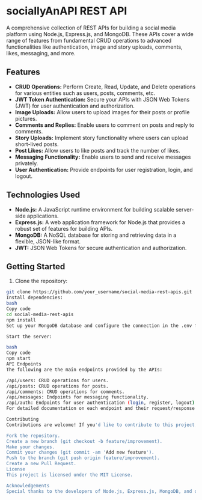 # sociallyAnAPI REST API

A comprehensive collection of REST APIs for building a social media platform using Node.js, Express.js, and MongoDB. These APIs cover a wide range of features from fundamental CRUD operations to advanced functionalities like authentication, image and story uploads, comments, likes, messaging, and more.

## Features

- **CRUD Operations:** Perform Create, Read, Update, and Delete operations for various entities such as users, posts, comments, etc.
- **JWT Token Authentication:** Secure your APIs with JSON Web Tokens (JWT) for user authentication and authorization.
- **Image Uploads:** Allow users to upload images for their posts or profile pictures.
- **Comments and Replies:** Enable users to comment on posts and reply to comments.
- **Story Uploads:** Implement story functionality where users can upload short-lived posts.
- **Post Likes:** Allow users to like posts and track the number of likes.
- **Messaging Functionality:** Enable users to send and receive messages privately.
- **User Authentication:** Provide endpoints for user registration, login, and logout.

## Technologies Used

- **Node.js:** A JavaScript runtime environment for building scalable server-side applications.
- **Express.js:** A web application framework for Node.js that provides a robust set of features for building APIs.
- **MongoDB:** A NoSQL database for storing and retrieving data in a flexible, JSON-like format.
- **JWT:** JSON Web Tokens for secure authentication and authorization.

## Getting Started

1. Clone the repository:

```bash
git clone https://github.com/your_username/social-media-rest-apis.git
Install dependencies:
bash
Copy code
cd social-media-rest-apis
npm install
Set up your MongoDB database and configure the connection in the .env file.

Start the server:

bash
Copy code
npm start
API Endpoints
The following are the main endpoints provided by the APIs:

/api/users: CRUD operations for users.
/api/posts: CRUD operations for posts.
/api/comments: CRUD operations for comments.
/api/messages: Endpoints for messaging functionality.
/api/auth: Endpoints for user authentication (login, register, logout).
For detailed documentation on each endpoint and their request/response formats, refer to the API documentation.

Contributing
Contributions are welcome! If you'd like to contribute to this project, please follow these steps:

Fork the repository.
Create a new branch (git checkout -b feature/improvement).
Make your changes.
Commit your changes (git commit -am 'Add new feature').
Push to the branch (git push origin feature/improvement).
Create a new Pull Request.
License
This project is licensed under the MIT License.

Acknowledgements
Special thanks to the developers of Node.js, Express.js, MongoDB, and other open-source libraries used in this project.
